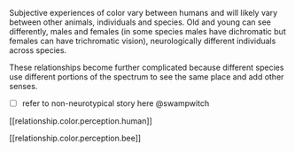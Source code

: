 
Subjective experiences of color vary between humans and will likely vary between other animals, individuals and species. Old and young can see differently, males and females (in some species males have dichromatic but females can have trichromatic vision), neurologically different individuals across species.

These relationships become further complicated because different species use different portions of the spectrum to see the same place and add other senses.

- [ ] refer to non-neurotypical story here @swampwitch

[[relationship.color.perception.human]]

[[relationship.color.perception.bee]]
